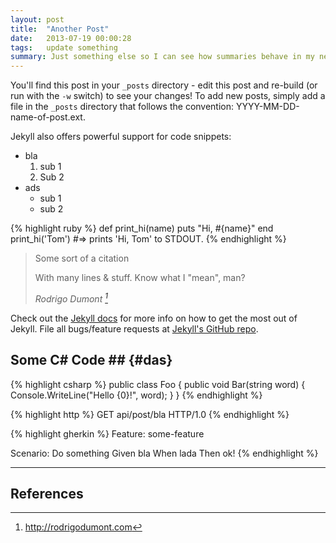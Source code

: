 ```yaml
---
layout: post
title:  "Another Post"
date:   2013-07-19 00:00:28
tags:   update something
summary: Just something else so I can see how summaries behave in my new layout.
---
```


You'll find this post in your `_posts` directory - edit this post and re-build (or run with the `-w` switch) to see your changes!
To add new posts, simply add a file in the `_posts` directory that follows the convention: YYYY-MM-DD-name-of-post.ext.

Jekyll also offers powerful support for code snippets:

 * bla
    1. sub 1
    2. Sub 2
 * ads
    * sub 1
    * sub 2

{% highlight ruby %}
def print_hi(name)
  puts "Hi, #{name}"
end
print_hi('Tom')
#=> prints 'Hi, Tom' to STDOUT.
{% endhighlight %}

> Some sort of a citation
>
> With many lines & stuff. Know what I "mean", man?
> 
> <cite> Rodrigo Dumont [^1]</cite>


Check out the [Jekyll docs][jekyll] for more info on how to get the most out of Jekyll. File all bugs/feature requests at [Jekyll's GitHub repo][jekyll-gh].

[jekyll-gh]: https://github.com/mojombo/jekyll
[jekyll]:    http://jekyllrb.com


## Some C# Code ## {#das}

{% highlight csharp %}
public class Foo
{
    public void Bar(string word)
    {
        Console.WriteLine("Hello {0}!", word);
    }
}
{% endhighlight %}

{% highlight http %}
GET api/post/bla HTTP/1.0
{% endhighlight %}

{% highlight gherkin %}
Feature: some-feature

Scenario: Do something
    Given bla
    When lada
    Then ok!
{% endhighlight %}

---

## References

[^1]: http://rodrigodumont.com
